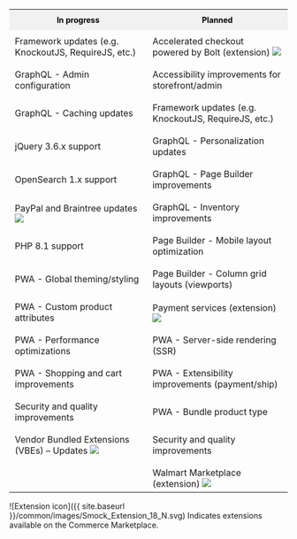 <!-- {% assign categories = include.data.categories %}
{% if include.categories %}
{% assign categories = include.data.categories | where: "name", include.categories %}
{% endif %} -->

<!-- <table class="status-table">
  <tbody>
    <tr class="category-name">
      <th>In progress</th>
      <th>Planned</th>
    </tr>
    {% for categories in categories %}
    {% for categoryFeature in categories.features %}
    <tr class="category-feature">
      {% if categories.name == "In progress" %}
      <td>{{ categoryFeature.name }}</td>
      <td></td>
      {% elsif categories.name == "Planned" %}
      <td></td>
      <td>{{ categoryFeature.name }}</td>
      {% endif %}
    </tr>
    {% endfor %}
    {% endfor %}
  </tbody>
</table> -->

<table class="status-table">
  <tbody>
    <tr class="category-name">
      <th>In progress</th>
      <th>Planned</th>
    </tr>
   <tr class="category-feature">
      <td>Framework updates (e.g. KnockoutJS, RequireJS, etc.)</td>
      <td>Accelerated checkout powered by Bolt (extension) <img src="{{ site.baseurl }}/common/images/Smock_Extension_18_N.svg"></td>
   </tr>
   <tr class="category-feature">
      <td>GraphQL - Admin configuration</td>
      <td>Accessibility improvements for storefront/admin</td>
    </tr>
    <tr class="category-feature">
      <td>GraphQL - Caching updates</td>
      <td>Framework updates (e.g. KnockoutJS, RequireJS, etc.)</td>
    </tr>
    <tr class="category-feature">
      <td>jQuery 3.6.x support</td>
      <td>GraphQL - Personalization updates</td>
    </tr>
    <tr class="category-feature">
      <td>OpenSearch 1.x support</td>
      <td>GraphQL - Page Builder improvements</td>
    </tr>
    <tr class="category-feature">
      <td>PayPal and Braintree updates <img src="{{ site.baseurl }}/common/images/Smock_Extension_18_N.svg"></td>
      <td>GraphQL - Inventory improvements</td>
    </tr>
    <tr class="category-feature">
      <td>PHP 8.1 support</td>
      <td>Page Builder - Mobile layout optimization</td>
    </tr>
    <tr class="category-feature">
      <td>PWA - Global theming/styling</td>
      <td>Page Builder - Column grid layouts (viewports)</td>
    </tr>
    <tr class="category-feature">
      <td>PWA - Custom product attributes</td>
      <td>Payment services (extension) <img src="{{ site.baseurl }}/common/images/Smock_Extension_18_N.svg"></td>
    </tr>
    <tr class="category-feature">
      <td>PWA - Performance optimizations</td>
      <td>PWA - Server-side rendering (SSR)</td>
    </tr>
    <tr class="category-feature">
      <td>PWA - Shopping and cart improvements</td>
      <td>PWA - Extensibility improvements (payment/ship)</td>
    </tr>
    <tr class="category-feature">
      <td>Security and quality improvements</td>
      <td>PWA - Bundle product type</td>
    </tr>
    <tr class="category-feature">
      <td>Vendor Bundled Extensions (VBEs) – Updates <img src="{{ site.baseurl }}/common/images/Smock_Extension_18_N.svg"></td>
      <td>Security and quality improvements</td>
    </tr>
    <tr class="category-feature">
      <td></td>
      <td>Walmart Marketplace (extension) <img src="{{ site.baseurl }}/common/images/Smock_Extension_18_N.svg"></td>
    </tr>
  </tbody>
</table>

![Extension icon]({{ site.baseurl }}/common/images/Smock_Extension_18_N.svg) Indicates extensions available on the Commerce Marketplace.

<style>
/***Table***/

.status-table {
  table-layout: fixed;
}

/***Rows***/

.category-feature {
  transition: all .2s;
  height: 26px;
}

.category-feature:hover {
  background: rgba(20,115,230,10%);
}

tbody tr.category-feature:last-child td {
  padding-bottom: 5px;
}

/***Columns***/

.category-name th {
  padding: 10px;
  font-size: 14px !important;
  font-weight: bold;
  color: black;
  background-color: #f1f1f1;
}

/* .category-name th:nth-child(1) {
   width: 100%;
}

.category-name th:nth-child(2) {
  width: 90px;
  text-align: center;
} */

/***Cells***/

.category-feature td {
  padding: 10px;
}

/* .category-feature td:nth-child(2) {
  text-align: center;
} */

/*** Icons ***/

  .status {
    height: 32px;
    font-size: 14px;
    font-weight: 400;
  }

  .status::before {
    content: '';
    display: inline-block;
    width: 8px;
    height: 8px;
    border-radius: 50%;
    margin: 0 12px;
  }

  .status.complete::before {
    background: rgb(45, 157, 120);
  }

  .status.in-progress::before {
    background: rgb(230, 134, 25);
  }

  .status.planned {
    font-style: italic;
  }

  .status.planned::before {
    background: rgb(179, 179, 179);
  }

</style>
